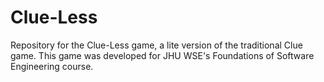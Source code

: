 # Clue-Less
Repository for the Clue-Less game, a lite version of the traditional Clue game. This game was developed for JHU WSE's Foundations of Software Engineering course.
